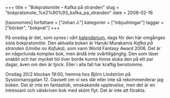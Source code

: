 +++
title = "Bokpratsmöte – Kafka på stranden"
slug = "bokpratsmote_%e2%80%93_kafka_pa_stranden"
date = 2008-02-16

[taxonomies]
forfattare = ["Johan J."]
kategorier = ["Inbjudningar"]
taggar = ["böcker", "bokprat"]
+++

På onsdag är det, som synes i vårt <a href="__FIXME__/kalender/">kalendarium</a>, dags för den här omgånges sista bokpratsmöte. Den aktuella boken är Haruki Murakamis <i>Kafka på stranden</i> (<i>Umibe no Kafuka</i>), som vann World Fantasy Award 2006. Det är en någorlunda komplex bok, men ändå inte svårtillgänglig. Den som läser snabbt och har mycket tid över borde kunna hinna sluka den på ett par dagar, även om den är tjock. Eller i alla fall har kraftig benstomme.

Onsdag 20/2 klockan 19:00, hemma hos Björn Lindström på Sysslomansgatan 12. Oavsett om vi ses där eller inte så rekommenderar jag boken. Det är inte en fantastisk, omskakande upplevelse, men det är en intressant och välskriven bok med skönt flyt. Det är inte att förakta.
